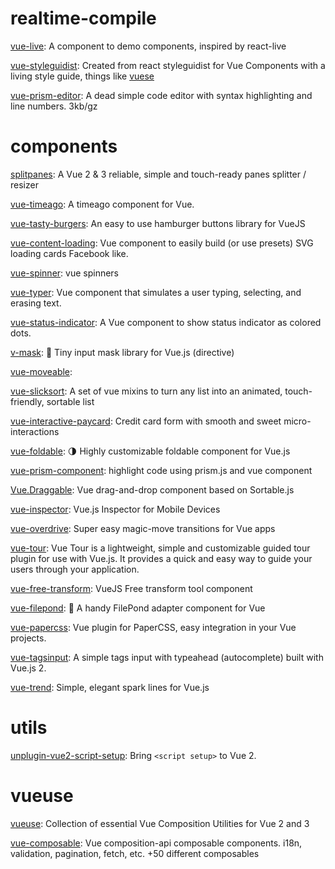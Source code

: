 # realtime-compile

[vue-live](https://github.com/vue-styleguidist/vue-live): A component to demo components, inspired by react-live

[vue-styleguidist](https://github.com/vue-styleguidist/vue-styleguidist): Created from react styleguidist for Vue Components with a living style guide, things like [vuese](https://github.com/vuese/vuese)

[vue-prism-editor](https://github.com/stars/theniceangel/lists/vue): A dead simple code editor with syntax highlighting and line numbers. 3kb/gz

# components

[splitpanes](https://github.com/antoniandre/splitpanes): A Vue 2 & 3 reliable, simple and touch-ready panes splitter / resizer

[vue-timeago](https://github.com/egoist/vue-timeago): A timeago component for Vue. 

[vue-tasty-burgers](https://github.com/imfaber/vue-tasty-burgers): An easy to use hamburger buttons library for VueJS

[vue-content-loading](https://github.com/LucasLeandro1204/vue-content-loading): Vue component to easily build (or use presets) SVG loading cards Facebook like.

[vue-spinner](https://github.com/greyby/vue-spinner): vue spinners

[vue-typer](https://github.com/cngu/vue-typer): Vue component that simulates a user typing, selecting, and erasing text.

[vue-status-indicator](https://github.com/coderdiaz/vue-status-indicatorr): A Vue component to show status indicator as colored dots.

[v-mask](https://github.com/probil/v-mask): 🔡 Tiny input mask library for Vue.js (directive)

[vue-moveable](https://github.com/daybrush/moveable): 

[vue-slicksort](https://github.com/Jexordexan/vue-slicksort): A set of vue mixins to turn any list into an animated, touch-friendly, sortable list

[vue-interactive-paycard](https://github.com/muhammed/vue-interactive-paycard): Credit card form with smooth and sweet micro-interactions

[vue-foldable](https://github.com/ulivz/vue-foldable): 🌗 Highly customizable foldable component for Vue.js

[vue-prism-component](https://github.com/egoist/vue-prism-component): highlight code using prism.js and vue component

[Vue.Draggable](https://github.com/SortableJS/Vue.Draggable): Vue drag-and-drop component based on Sortable.js

[vue-inspector](https://github.com/calirojas506/vue-inspector): Vue.js Inspector for Mobile Devices

[vue-overdrive](https://github.com/mattrothenberg/vue-overdrive): Super easy magic-move transitions for Vue apps

[vue-tour](https://github.com/pulsardev/vue-tour): Vue Tour is a lightweight, simple and customizable guided tour plugin for use with Vue.js. It provides a quick and easy way to guide your users through your application.

[vue-free-transform](https://github.com/skmail/vue-free-transform): VueJS Free transform tool component

[vue-filepond](https://github.com/pqina/vue-filepond): 🔌 A handy FilePond adapter component for Vue

[vue-papercss](https://github.com/papercss/vue-papercss): Vue plugin for PaperCSS, easy integration in your Vue projects.

[vue-tagsinput](https://github.com/voerro/vue-tagsinput): A simple tags input with typeahead (autocomplete) built with Vue.js 2.

[vue-trend](https://github.com/QingWei-Li/vue-trend): Simple, elegant spark lines for Vue.js

# utils

[unplugin-vue2-script-setup](https://github.com/antfu/unplugin-vue2-script-setup): Bring `<script setup>` to Vue 2.

# vueuse

[vueuse](https://github.com/vueuse/vueuse): Collection of essential Vue Composition Utilities for Vue 2 and 3

[vue-composable](https://github.com/pikax/vue-composable): Vue composition-api composable components. i18n, validation, pagination, fetch, etc. +50 different composables
